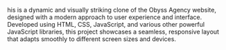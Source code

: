 his is a dynamic and visually striking clone of the Obyss Agency website, designed with a modern approach to user experience and interface. Developed using HTML, CSS, JavaScript, and various other powerful JavaScript libraries, this project showcases a seamless, responsive layout that adapts smoothly to different screen sizes and devices.
